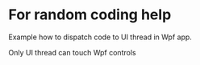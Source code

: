 # For random coding help

Example how to dispatch code to UI thread in Wpf app.

Only UI thread can touch Wpf controls
